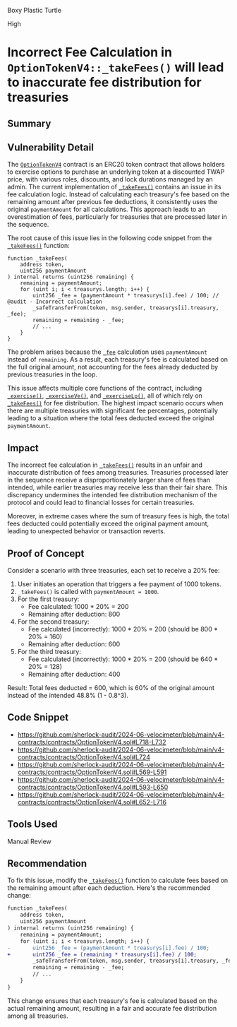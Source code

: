 Boxy Plastic Turtle

High

# Incorrect Fee Calculation in `OptionTokenV4::_takeFees()` will lead to inaccurate fee distribution for treasuries

## Summary

## Vulnerability Detail
The [`OptionTokenV4`](https://github.com/sherlock-audit/2024-06-velocimeter/blob/main/v4-contracts/contracts/OptionTokenV4.sol) contract is an ERC20 token contract that allows holders to exercise options to purchase an underlying token at a discounted TWAP price, with various roles, discounts, and lock durations managed by an admin. The current implementation of [`_takeFees()`](https://github.com/sherlock-audit/2024-06-velocimeter/blob/main/v4-contracts/contracts/OptionTokenV4.sol#L718-L732) contains an issue in its fee calculation logic. Instead of calculating each treasury's fee based on the remaining amount after previous fee deductions, it consistently uses the original `paymentAmount` for all calculations. This approach leads to an overestimation of fees, particularly for treasuries that are processed later in the sequence.

The root cause of this issue lies in the following code snippet from the [`_takeFees()`](https://github.com/sherlock-audit/2024-06-velocimeter/blob/main/v4-contracts/contracts/OptionTokenV4.sol#L718-L732) function:

```solidity
function _takeFees(
    address token,
    uint256 paymentAmount
) internal returns (uint256 remaining) {
    remaining = paymentAmount;
    for (uint i; i < treasurys.length; i++) {
        uint256 _fee = (paymentAmount * treasurys[i].fee) / 100; // @audit - Incorrect calculation
        _safeTransferFrom(token, msg.sender, treasurys[i].treasury, _fee);
        remaining = remaining - _fee;
        // ...
    }
}
```

The problem arises because the [`_fee`](https://github.com/sherlock-audit/2024-06-velocimeter/blob/main/v4-contracts/contracts/OptionTokenV4.sol#L724) calculation uses `paymentAmount` instead of `remaining`. As a result, each treasury's fee is calculated based on the full original amount, not accounting for the fees already deducted by previous treasuries in the loop.

This issue affects multiple core functions of the contract, including [`_exercise()`](https://github.com/sherlock-audit/2024-06-velocimeter/blob/main/v4-contracts/contracts/OptionTokenV4.sol#L569-L591), [`_exerciseVe()`](https://github.com/sherlock-audit/2024-06-velocimeter/blob/main/v4-contracts/contracts/OptionTokenV4.sol#L593-L650), and [`_exerciseLp()`](https://github.com/sherlock-audit/2024-06-velocimeter/blob/main/v4-contracts/contracts/OptionTokenV4.sol#L652-L716), all of which rely on [`_takeFees()`](https://github.com/sherlock-audit/2024-06-velocimeter/blob/main/v4-contracts/contracts/OptionTokenV4.sol#L718-L732) for fee distribution. The highest impact scenario occurs when there are multiple treasuries with significant fee percentages, potentially leading to a situation where the total fees deducted exceed the original `paymentAmount`.

## Impact

The incorrect fee calculation in [`_takeFees()`](https://github.com/sherlock-audit/2024-06-velocimeter/blob/main/v4-contracts/contracts/OptionTokenV4.sol#L718-L732) results in an unfair and inaccurate distribution of fees among treasuries. Treasuries processed later in the sequence receive a disproportionately larger share of fees than intended, while earlier treasuries may receive less than their fair share. This discrepancy undermines the intended fee distribution mechanism of the protocol and could lead to financial losses for certain treasuries.

Moreover, in extreme cases where the sum of treasury fees is high, the total fees deducted could potentially exceed the original payment amount, leading to unexpected behavior or transaction reverts. 

## Proof of Concept

Consider a scenario with three treasuries, each set to receive a 20% fee:

1. User initiates an operation that triggers a fee payment of 1000 tokens.
2. `_takeFees()` is called with `paymentAmount = 1000`.
3. For the first treasury:
   - Fee calculated: 1000 * 20% = 200
   - Remaining after deduction: 800
4. For the second treasury:
   - Fee calculated (incorrectly): 1000 * 20% = 200 (should be 800 * 20% = 160)
   - Remaining after deduction: 600
5. For the third treasury:
   - Fee calculated (incorrectly): 1000 * 20% = 200 (should be 640 * 20% = 128)
   - Remaining after deduction: 400

Result: Total fees deducted = 600, which is 60% of the original amount instead of the intended 48.8% (1 - 0.8^3).

## Code Snippet
- https://github.com/sherlock-audit/2024-06-velocimeter/blob/main/v4-contracts/contracts/OptionTokenV4.sol#L718-L732
- https://github.com/sherlock-audit/2024-06-velocimeter/blob/main/v4-contracts/contracts/OptionTokenV4.sol#L724
- https://github.com/sherlock-audit/2024-06-velocimeter/blob/main/v4-contracts/contracts/OptionTokenV4.sol#L569-L591
- https://github.com/sherlock-audit/2024-06-velocimeter/blob/main/v4-contracts/contracts/OptionTokenV4.sol#L593-L650
- https://github.com/sherlock-audit/2024-06-velocimeter/blob/main/v4-contracts/contracts/OptionTokenV4.sol#L652-L716

## Tools Used

Manual Review

## Recommendation

To fix this issue, modify the [`_takeFees()`](https://github.com/sherlock-audit/2024-06-velocimeter/blob/main/v4-contracts/contracts/OptionTokenV4.sol#L718-L732) function to calculate fees based on the remaining amount after each deduction. Here's the recommended change:

```diff
function _takeFees(
    address token,
    uint256 paymentAmount
) internal returns (uint256 remaining) {
    remaining = paymentAmount;
    for (uint i; i < treasurys.length; i++) {
-       uint256 _fee = (paymentAmount * treasurys[i].fee) / 100;
+       uint256 _fee = (remaining * treasurys[i].fee) / 100;
        _safeTransferFrom(token, msg.sender, treasurys[i].treasury, _fee);
        remaining = remaining - _fee;
        // ...
    }
}
```

This change ensures that each treasury's fee is calculated based on the actual remaining amount, resulting in a fair and accurate fee distribution among all treasuries.